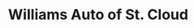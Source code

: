 ---
title: "Williams Auto of St. Cloud"
url: /st-cloud/williams-auto-of-st-cloud-highway-23-east/
shop: Autowerkstatt
---